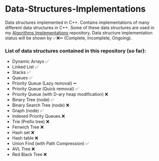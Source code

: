 # Data-Structures-Implementations
Data structures implemented in C++.
Contains implementations of many different data structures in C++.
Some of these data structures are used in my [Algorithms Implementations](https://github.com/AtinChing/Algorithms-Implementations) repository.
Data structure implementation status will be shown by ✅❌➖ (Complete, Incomplete, Ongoing).

### List of data structures contained in this repository (so far):
- Dynamic Arrays ✅
- Linked List ✅
- Stacks ✅
- Queues ✅
- Priority Queue (Lazy removal) ➖
- Priority Queue (Quick removal) ✅
- Priority Queue (with D-ary heap modification) ❌
- Binary Tree (node) ✅
- Binary Search Tree (node) ❌
- Graph (node) ✅
- Indexed Priority Queues ❌
- Trie (Prefix tree) ❌
- Fenwich Tree ❌
- Hash set ❌
- Hash table ❌
- Union Find (with Path Compression) ✅
- AVL Tree ❌
- Red Black Tree ❌
